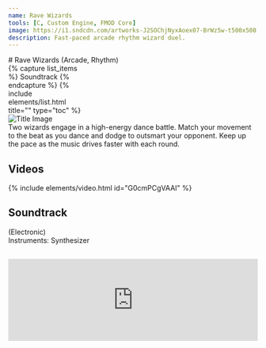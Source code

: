```yaml
---
name: Rave Wizards
tools: [C, Custom Engine, FMOD Core]
image: https://i1.sndcdn.com/artworks-J2SOChjNyxAoex07-BrWz5w-t500x500.jpg
description: Fast-paced arcade rhythm wizard duel.
---
```


<div class="row">
<div class="col" style="min-width:300px;" markdown="1">
# Rave Wizards
(Arcade, Rhythm)
</div>
<div class="col">
</div>
<div class="col" style="max-width:30%;">
{% capture list_items %}
Soundtrack
{% endcapture %}
{% include elements/list.html title="" type="toc" %}
</div>
</div>

<div class="row">
<div class="col">
<img src="https://i1.sndcdn.com/artworks-J2SOChjNyxAoex07-BrWz5w-t500x500.jpg" alt="Title Image">
</div>
<div class="col">
Two wizards engage in a high-energy dance battle. Match your movement to the beat as you dance and dodge to outsmart your opponent. Keep up the pace as the music drives faster with each round.
</div>
</div>

## Videos
{% include elements/video.html id="G0cmPCgVAAI" %}

## Soundtrack
(Electronic)\
Instruments: Synthesizer
<h2 style="padding-bottom: 20px">
<iframe width="100%" height="166" scrolling="no" frameborder="no" allow="autoplay" src="https://w.soundcloud.com/player/?url=https%3A//api.soundcloud.com/tracks/1293706042&color=%23e7091f&auto_play=false&hide_related=false&show_comments=true&show_user=true&show_reposts=false&show_teaser=true"></iframe>
</h2>